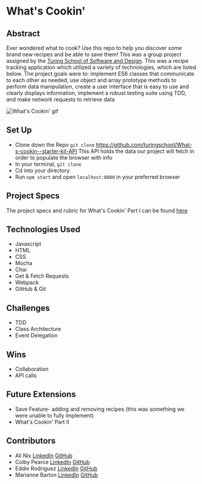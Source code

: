 # What's Cookin'

## Abstract
Ever wondered what to cook? Use this repo to help you discover some brand new recipes and be able to save them! This was a group project assigned by the [Turing School of Software and Design](https://turing.edu/). This was a recipe tracking application which utilized a variety of technologies, which are listed below. The project goals were to: implement ES6 classes that communicate to each other as needed, use object and array prototype methods to perform data manipulation, create a user interface that is easy to use and clearly displays information, implement a robust testing suite using TDD, and make network requests to retrieve data


![What's Cookin' gif](https://user-images.githubusercontent.com/102000070/179655231-043f242a-cccc-415b-a5e1-ad9633338926.gif)

## Set Up
- Clone down the Repo `git clone` https://github.com/turingschool/What-s-cookin--starter-kit-API
  This API holds the data our project will fetch in order to populate the browser with info
- In your terminal, `git clone`
- Cd into your directory
- Run `npm start` and open `localhost:8080` in your preferred browser

## Project Specs
The project specs and rubric for What's Cookin' Part I can be found [here](https://frontend.turing.edu/projects/whats-cookin-part-one.html)

## Technologies Used
- Javascript
- HTML
- CSS
- Mocha
- Chai
- Get & Fetch Requests
- Webpack
- GitHub & Git

## Challenges
- TDD
- Class Architecture
- Event Delegation

## Wins
- Collaboration
- API calls

## Future Extensions
- Save Feature- adding and removing recipes (this was something we were unable to fully implement)
- What's Cookin' Part II

## Contributors
- Ali Nix [LinkedIn](https://www.linkedin.com/in/ali-nix-38b9b9126/) [GitHub](https://github.com/alinix1)
- Colby Pearce [LinkedIn](https://www.linkedin.com/in/colby-pearce1/) [GitHub](https://github.com/Crpearce/whats-cookin)
- Eddie Rodriguez [LinkedIn](https://www.linkedin.com/in/edward-rodriguez-1b497423b/) [GitHub](https://github.com/edjrodriguez)
- Marianne Barton [LinkedIn](https://www.linkedin.com/in/marianne-barton-1307/) [GitHub](https://github.com/mhbarton)
